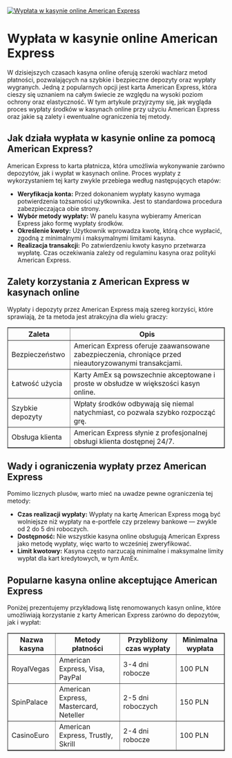 [![Wypłata w kasynie online American Express](https://123-caf.pages.dev/gitsignup.png)](https://vrmoo.ru/Bt82HjjY)

<h1>Wypłata w kasynie online American Express</h1> <p>W dzisiejszych czasach kasyna online oferują szeroki wachlarz metod płatności, pozwalających na szybkie i bezpieczne depozyty oraz wypłaty wygranych. Jedną z popularnych opcji jest karta American Express, która cieszy się uznaniem na całym świecie ze względu na wysoki poziom ochrony oraz elastyczność. W tym artykule przyjrzymy się, jak wygląda proces wypłaty środków w kasynach online przy użyciu American Express oraz jakie są zalety i ewentualne ograniczenia tej metody.</p>  <h2>Jak działa wypłata w kasynie online za pomocą American Express?</h2> <p>American Express to karta płatnicza, która umożliwia wykonywanie zarówno depozytów, jak i wypłat w kasynach online. Proces wypłaty z wykorzystaniem tej karty zwykle przebiega według następujących etapów:</p> <ul>   <li><strong>Weryfikacja konta:</strong> Przed dokonaniem wypłaty kasyno wymaga potwierdzenia tożsamości użytkownika. Jest to standardowa procedura zabezpieczająca obie strony.</li>   <li><strong>Wybór metody wypłaty:</strong> W panelu kasyna wybieramy American Express jako formę wypłaty środków.</li>   <li><strong>Określenie kwoty:</strong> Użytkownik wprowadza kwotę, którą chce wypłacić, zgodną z minimalnymi i maksymalnymi limitami kasyna.</li>   <li><strong>Realizacja transakcji:</strong> Po zatwierdzeniu kwoty kasyno przetwarza wypłatę. Czas oczekiwania zależy od regulaminu kasyna oraz polityki American Express.</li> </ul>  <h2>Zalety korzystania z American Express w kasynach online</h2> <p>Wypłaty i depozyty przez American Express mają szereg korzyści, które sprawiają, że ta metoda jest atrakcyjna dla wielu graczy:</p> <table border="1" cellpadding="8" cellspacing="0">   <thead>     <tr>       <th>Zaleta</th>       <th>Opis</th>     </tr>   </thead>   <tbody>     <tr>       <td>Bezpieczeństwo</td>       <td>American Express oferuje zaawansowane zabezpieczenia, chroniące przed nieautoryzowanymi transakcjami.</td>     </tr>     <tr>       <td>Łatwość użycia</td>       <td>Karty AmEx są powszechnie akceptowane i proste w obsłudze w większości kasyn online.</td>     </tr>     <tr>       <td>Szybkie depozyty</td>       <td>Wpłaty środków odbywają się niemal natychmiast, co pozwala szybko rozpocząć grę.</td>     </tr>     <tr>       <td>Obsługa klienta</td>       <td>American Express słynie z profesjonalnej obsługi klienta dostępnej 24/7.</td>     </tr>   </tbody> </table>  <h2>Wady i ograniczenia wypłaty przez American Express</h2> <p>Pomimo licznych plusów, warto mieć na uwadze pewne ograniczenia tej metody:</p> <ul>   <li><strong>Czas realizacji wypłaty:</strong> Wypłaty na kartę American Express mogą być wolniejsze niż wypłaty na e-portfele czy przelewy bankowe — zwykle od 2 do 5 dni roboczych.</li>   <li><strong>Dostępność:</strong> Nie wszystkie kasyna online obsługują American Express jako metodę wypłaty, więc warto to wcześniej zweryfikować.</li>   <li><strong>Limit kwotowy:</strong> Kasyna często narzucają minimalne i maksymalne limity wypłat dla kart kredytowych, w tym AmEx.</li> </ul>  <h2>Popularne kasyna online akceptujące American Express</h2> <p>Poniżej prezentujemy przykładową listę renomowanych kasyn online, które umożliwiają korzystanie z karty American Express zarówno do depozytów, jak i wypłat:</p> <table border="1" cellpadding="8" cellspacing="0">   <thead>     <tr>       <th>Nazwa kasyna</th>       <th>Metody płatności</th>       <th>Przybliżony czas wypłaty</th>       <th>Minimalna wypłata</th>     </tr>   </thead>   <tbody>     <tr>       <td>RoyalVegas</td>       <td>American Express, Visa, PayPal</td>       <td>3-4 dni robocze</td>       <td>100 PLN</td>     </tr>     <tr>       <td>SpinPalace</td>       <td>American Express, Mastercard, Neteller</td>       <td>2-5 dni roboczych</td>       <td>150 PLN</td>     </tr>     <tr>       <td>CasinoEuro</td>       <td>American Express, Trustly, Skrill</td>       <td>2-4 dni robocze</td>       <td>100 PLN</td>     </tr>   </tbody> </table>